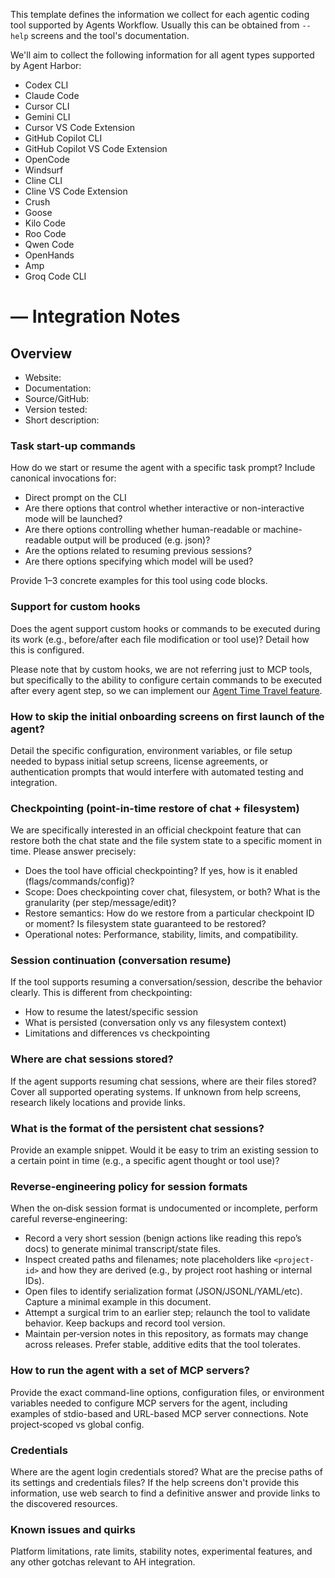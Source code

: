 This template defines the information we collect for each agentic coding tool supported by Agents Workflow. Usually this can be obtained from `--help` screens and the tool's documentation.

We'll aim to collect the following information for all agent types supported by Agent Harbor:

- Codex CLI
- Claude Code
- Cursor CLI
- Gemini CLI
- Cursor VS Code Extension
- GitHub Copilot CLI
- GitHub Copilot VS Code Extension
- OpenCode
- Windsurf
- Cline CLI
- Cline VS Code Extension
- Crush
- Goose
- Kilo Code
- Roo Code
- Qwen Code
- OpenHands
- Amp
- Groq Code CLI

# <Agent Tool> — Integration Notes

## Overview

- Website:
- Documentation:
- Source/GitHub:
- Version tested:
- Short description:

### Task start-up commands

How do we start or resume the agent with a specific task prompt? Include canonical invocations for:

- Direct prompt on the CLI
- Are there options that control whether interactive or non-interactive mode will be launched?
- Are there options controlling whether human-readable or machine-readable output will be produced (e.g. json)?
- Are the options related to resuming previous sessions?
- Are there options specifying which model will be used?

Provide 1–3 concrete examples for this tool using code blocks.

### Support for custom hooks

Does the agent support custom hooks or commands to be executed during its work (e.g., before/after each file modification or tool use)? Detail how this is configured.

Please note that by custom hooks, we are not referring just to MCP tools, but specifically to the ability to configure certain commands to be executed after every agent step, so we can implement our [Agent Time Travel feature](../Agent-Time-Travel.md).

### How to skip the initial onboarding screens on first launch of the agent?

Detail the specific configuration, environment variables, or file setup needed to bypass initial setup screens, license agreements, or authentication prompts that would interfere with automated testing and integration.

### Checkpointing (point-in-time restore of chat + filesystem)

We are specifically interested in an official checkpoint feature that can restore both the chat state and the file system state to a specific moment in time. Please answer precisely:

- Does the tool have official checkpointing? If yes, how is it enabled (flags/commands/config)?
- Scope: Does checkpointing cover chat, filesystem, or both? What is the granularity (per step/message/edit)?
- Restore semantics: How do we restore from a particular checkpoint ID or moment? Is filesystem state guaranteed to be restored?
- Operational notes: Performance, stability, limits, and compatibility.

### Session continuation (conversation resume)

If the tool supports resuming a conversation/session, describe the behavior clearly. This is different from checkpointing:

- How to resume the latest/specific session
- What is persisted (conversation only vs any filesystem context)
- Limitations and differences vs checkpointing

### Where are chat sessions stored?

If the agent supports resuming chat sessions, where are their files stored? Cover all supported operating systems. If unknown from help screens, research likely locations and provide links.

### What is the format of the persistent chat sessions?

Provide an example snippet. Would it be easy to trim an existing session to a certain point in time (e.g., a specific agent thought or tool use)?

### Reverse‑engineering policy for session formats

When the on‑disk session format is undocumented or incomplete, perform careful reverse‑engineering:

- Record a very short session (benign actions like reading this repo’s docs) to generate minimal transcript/state files.
- Inspect created paths and filenames; note placeholders like `<project-id>` and how they are derived (e.g., by project root hashing or internal IDs).
- Open files to identify serialization format (JSON/JSONL/YAML/etc). Capture a minimal example in this document.
- Attempt a surgical trim to an earlier step; relaunch the tool to validate behavior. Keep backups and record tool version.
- Maintain per‑version notes in this repository, as formats may change across releases. Prefer stable, additive edits that the tool tolerates.

### How to run the agent with a set of MCP servers?

Provide the exact command-line options, configuration files, or environment variables needed to configure MCP servers for the agent, including examples of stdio-based and URL-based MCP server connections. Note project‑scoped vs global config.

### Credentials

Where are the agent login credentials stored? What are the precise paths of its settings and credentials files? If the help screens don't provide this information, use web search to find a definitive answer and provide links to the discovered resources.

### Known issues and quirks

Platform limitations, rate limits, stability notes, experimental features, and any other gotchas relevant to AH integration.
